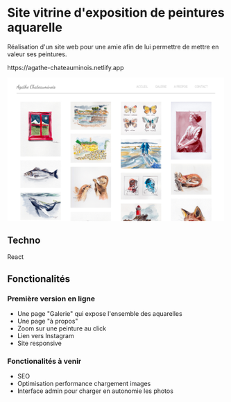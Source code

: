 # Site vitrine d'exposition de peintures aquarelle

<p>Réalisation d'un site web pour une amie afin de lui permettre de mettre en valeur ses peintures.</p>
<p>https://agathe-chateauminois.netlify.app</p>

<img src="./site_web.PNG" alt="site_web" width="500"/>

## Techno

React

## Fonctionalités

### Première version en ligne

* Une page "Galerie" qui expose l'ensemble des aquarelles
* Une page "à propos"
* Zoom sur une peinture au click
* Lien vers Instagram
* Site responsive

### Fonctionalités à venir

* SEO
* Optimisation performance chargement images
* Interface admin pour charger en autonomie les photos
